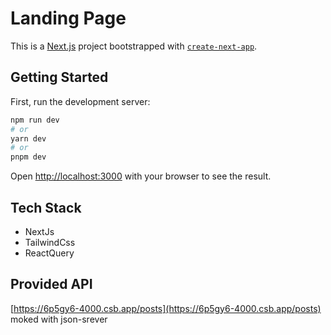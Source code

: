 # Landing Page

This is a [Next.js](https://nextjs.org/) project bootstrapped with [`create-next-app`](https://github.com/vercel/next.js/tree/canary/packages/create-next-app).

## Getting Started

First, run the development server:

```bash
npm run dev
# or
yarn dev
# or
pnpm dev
```

Open [http://localhost:3000](http://localhost:3000) with your browser to see the result.

## Tech Stack
- NextJs
- TailwindCss
- ReactQuery

## Provided API

[https://6p5gy6-4000.csb.app/posts](https://6p5gy6-4000.csb.app/posts) moked with json-srever

